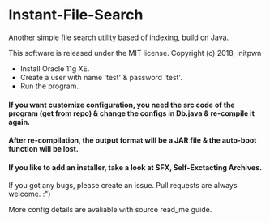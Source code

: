 # Instant-File-Search

Another simple file search utility based of indexing, build on Java.

This software is released under the MIT license.
Copyright (c) 2018, initpwn


* Install Oracle 11g XE.
* Create a user with name 'test' & password 'test'.
* Run the program.

#### If you want customize configuration, you need the src code of the program (get from repo) & change the configs in Db.java & re-compile it again.

#### After re-compilation, the output format will be a JAR file & the auto-boot function will be lost. 

#### If you like to add an installer, take a look at SFX, Self-Exctacting Archives.

If you got any bugs, please create an issue.
Pull requests are always welcome. :")

More config details are avaliable with source read_me guide.


